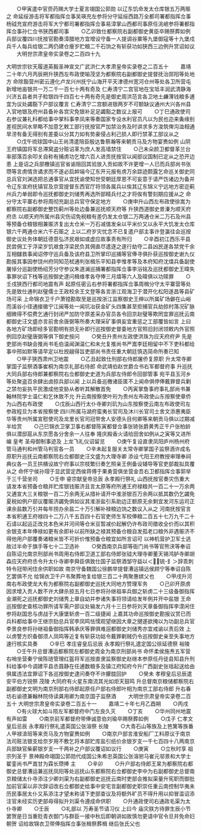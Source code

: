<!-- { "loadSidebar": true } -->
　　○甲寅遣中官赍药赐大学士夏言翊国公郭勋  以辽东饥命发太仓库银五万两赈之  命延绥游击将军都指挥佥事吴瑛充左参将分守延绥西路万全都司署都指挥佥事杨钺充宣府游击将军大宁都司署都指挥佥事易漳掌山西都司事原任洮岷参将署都指挥佥事孙仁佥书狭西都司事
　　○乙卯致仕都察院右副都御史黄臣卒赐祭葬如例  兵部议覆四川抚按官勘奏漳腊地方宜增设守备一人提调谷粟等九堡御寇等十九堡戍兵千人每兵给银二两仍建仓廥岁贮粮二千石饷之有斩获功如狭西三边例升赏诏如议
　　大明世宗肃皇帝实录卷之二百四十九
　　

大明世宗钦天履道英毅圣神宣文广武洪仁大孝肃皇帝实录卷之二百五十
　　嘉靖二十年六月丙辰朔升狭西左布政使喻茂坚为都察院右副都御史提督抚治郧阳等处地方  命除豁营州密云遵化卢龙兴州抚宁山海开平天津德州宽河仓州等处各卫所营屯新增地亩银共一万二千一百七十两有奇及  仁寿清宁二宫官地在宝坻丰润武清静海兴济五县者共子粒银四千四百七十两有奇先是御史周洪范言各卫地土鹻薄钱粮多逋宜为议处蠲豁下户部议覆言  仁寿清宁二宫额进银两岁不可额缺议通州大兴各州县入官地银及府州县备补各宫灾免银补足足蠲豁之数议上报可
　　○丁巳通政使司右参议兼礼科都给事中掌科事李凤来等奏国家专设水利官员凡以为民也迩来夤缘别差视民间水旱略不加意乞敕工部行抚按官严加禁治务及时讲求多方浚筑俾沟洫相通旱涝有备无得别有差委以分其力如有势豪侵占利己损人即行禁革工部议从之
　　○戊午琉球国中山王尚清遣陪臣殷达鲁蔡瀚等来朝贡马及方物宴赉如例  山阴王府镇国将军总滞窝盗分赃诏革为庶人发高墙禁住
　　○己未朵颜卫都督革兰台率部落百余叩关自称有捕虏功乞增六百人进贡抚按官以闻部议国制已定从之恐开边患  上是诏之兵部檄镇巡官省谕阻回其验放入贡如故不许更增一人已而兵部尚书张瓒等言虏情贪谲求而不遂必启衅端今辽东开元报有虏万余踪迹颇露乞命巡关御史同总兵官刘渊选把总通事官从宜抚谕使知世受朝廷厚恩不可妄意于请严饬诸边为备并令辽东宣府抚镇官及京营提督东西官厅将领各属兵以俟其辽东锦义宁远地方密迩蓟州兵力单弱即令巡抚都御史刘储秀再选所部精兵付之才将俟有警刻期应援从之  命分守太平寨右参将周彻充副总兵官守保定地方
　　○庚申升山西左布政使徐嵩为都察院右副都御史整饬蓟州等处边备兼巡抚顺天府等  升狭西道御史景溱为顺天府府丞  以顺天府所属州县灾伤诏免税粮有差仍发太仓银二万两通仓米二万石及州县等预备仓粮银相兼赈济复出太仓米一万石减值发籴以平米价又以永平大饥发太仓库银六千两通仓米六千石赈之  上以二府岁灾忧念不已复遣户部主事许登瀛往会巡按御史议处务体朝廷德意弘济民艰如或虚应故事责有所归
　　○辛酉初江西乐平县民尝佣工于浮梁岁饥艰食浮梁民负其佣直尽遣逐之遂行劫夺二县凶民遂各禁党千余互相讎救事闻诏停守巡兵备及该府县卫所掌印巡捕等官俸寻俱扑获巡按御史谢九仪勘报其事因参饶州府同知范栻通判张楫乐平知县李惟孝等及本府知府沈熺兵备副使屠倬分巡副使杨绍芳分守参议朱道澜巡捕署都指挥佥事李浴铭及巡抚都御史王暐失事罪状诏下栈等巡按御史逮问楫维孝各夺俸三月熺等六人及暐俱以功赎罪
　　○壬戌狭西行都司地震有声  起原任密云右参将署都指挥佥事周楫分守太平寨营等处  先是致仕通判赵璧儒士王政校余王文登等各言浙江观海卫于潜开化松阳遂昌等县矿场可采  上命锦衣卫千户萧镗勘取至是巡按浙江监察御史王绅以所属矿场僻在山峪而溪谷小径通接徽宁江闽等处一闻坑冶获金矿头四集甚至拒捕官兵劫掠村落况矿脉细微得不偿费乞通行封闭严加防守原差采办官员各令回京赵璧等欺罔宜罪巡抚云南都御史汪文盛亦言前舍余唐弼等所奏大理采矿事俱妄宜重惩之工部覆皆如言  上曰各地方矿场即经多官勘明有损无补即行巡按御史督委地方官照旧封闭领敕内外官照例回京赵璧唐弼等俱下御史按问
　　○癸丑升贵州左政使洪珠为应天府府尹  先是吏部尚书缺会推尚书毛伯温闻渊温仁和未允复推尚书严嵩李廷相留中不下吏科都给事中邢如默等请早定以杜觊觎得旨吏部尚书责任重大朝廷慎选简命所奏已知
　　○甲子狭西肃州卫地震
　　○乙丑起致仕刑部右侍郎屠侨复原职  升太常寺卿掌国子监祭酒事崔桐为南京礼部右侍郎  命武靖伯赵世爵佥书右军都督府事  升巡抚大同兵部右侍郎兼都察院右佥都御史史道为兵部左侍郎令回部管事  宛平县玉河乡等处聚盗百余肆出卤掠兵部以闻  上以兵备巡檄诸臣匿不上闻命俱停俸戴罪督兵剿之禁勿妄执平民激成他变胁从者听其解散首免
　　○丙寅掌詹事府事礼部尚书兼翰林院学士温仁和乞休致不允  升云南按察使叶珩为贵州左布政使山东按察使章侨为山西右布政使
　　○戊辰山西行太仆寺卿刘玑为山东按察使云南左布政使司左参政程旦为本省按察使  四川所属马湖府蛮夷长官司及沐川长官司土舍文添惠夷臣华等贵州所属宣慰使司及龙里长官司冠带舍人安德头目何卿等来朝贡马俱以过期减半给赏
　　○己巳锦衣卫掌卫事右都督陈寅都督佥事张锜张爵黄秀正千户张柏龄俱以潜邸扈从东京愿各分舍余一人往奉  隆庆殿香火请给田舍如例从之寅等又进所编  皇考  圣母御制事迹及  上龙飞礼仪诏留览
　　○庚午复设直隶凤阳庐州杨州府管马通判和州管马判官各一员
　　○辛未起复服关太常寺卿掌国子监祭酒许成名原职升巡抚云南都察院右佥都御史汪文盛为大理寺卿  添设弋阳王府教授审理奉祠典仪各一员王拱樻设故宁府事以宗枝繁衍奏乞照亲王例备设辅导等官吏部裁拟具覆从之  命怀宁侯孙瑁于显武营定西侯蒋傅于果勇营俱坐营金吾右卫都指挥佥事郭举于三千营坐司
　　○壬申  睿宗献皇帝忌辰  永孝殿行祭礼  山西抚按官奏灾伤重大请发本省预备仓粮并贮库银钱赈济且言太原等府所逋王府禄粮共一百二十一万余两又逋宣大三关粮银一百二万余两无从措补请开中淮浙银百万余两以抵其数仍乞蠲免夏税如例户部议覆赈济蠲免俱如议其淮浙盐引系助边正额原无余剩宜发河东运司正课余盐数万引并每年捞办余盐二十万引解补禄粮边饷之数议入从之  河南抚按官言本省积逋王府禄四十二万八千五百四十石官吏师生军校俸粮二百五十七万九千二十石请以起运正改兑本色米并河间等仓米豆暂减价起解仍许布政司徵收全价而以其积余银支本年俸禄如更有余即补以前所缺之禄其预备仓粮自发孤老口粮外非遇赈济不得他用户部覆奏诸粮米皆不可折价惟预备仓粮宜如所言诏可  以神机营护卫军士逃故过半命于旗手等七十二卫选补
　　○癸酉南京兵部等衙门尚书等官熊浃等奉诏自陈诏允南京刑部尚书周用右侍郎卫道工部右侍郎张钺大理寺卿董天锡鸿胪寺卿胡森应天府府丞令升太仆寺卿李舜臣俱致仕国子监祭酒邹守益以＜锍-釒＞辞乖刺特令冠带闲住余供职如故  南京守备魏国公徐鹏举提督漕运镇远侯顾宁等奉诏自陈乞罢俱不允  给锦衣卫千户韦聚葬地复给银三百二十两聚惠嫔父也
　　○甲戌升河南右布政使龙大有为都察院右副都御史巡抚大同地方赞理军务
　　○己卯开原虏因求增入贡人数不许大肆杀掠五月七日参将孙继祖率兵御之斩虏二十三级备御指挥金潮死之巡抚都御史刘储秀上章自幼并参诸失事将领请给发年例并开中盐银  王命巡按御史查核功罪所请军需户部议处输发六月十三日参将刘天章备御指挥李漠闲住参将赵国忠与虏战于大康堡斩虏一百二级捷闻  上嘉其功命巡按御史勘报议赏已而兵科都给事中王继宗劾总兵官李凤鸣怯懦观望继因大章之揵遂欲掩以为功副总兵官李景良参将孙继祖备御指挥韩承庆等罪俱难逭都御史刘储秀亦宜戒谕以责后效  上以虏警方炽备御须人凤鸣等近复有斩获功姑令戴罪剿贼仍令巡按御史亲至失事地方速行核实具奏
　　○辛巳  孝庄睿皇后忌辰  永孝殿行祭礼遣定国公徐延德祭  裕陵
　　○壬午升总督漕运都察院左都御史周金为南京刑部尚书  命怀柔侯施焘五军营右哨坐营秦宁侯陈琏管理红盔将军巡按直隶监察御史赵继本参原任丹徒县知县升刑科给事中今调建平县丞聂静在任逋数粮多及镇江府知府今升广西副史张瑶起送给由俱属违法宜罪诏下各巡按御史逮问奏夺不许朦胧回护
　　○癸未  孝穆皇后忌辰遣安平伯方锐祭  茂陵  大同府有火星东南流其光如炬天鼓鸣  升总督南京粮储都察院右副都御史文明为南京刑部右侍郎起原任户部右侍郎叶相为南京工部右侍郎  升右春坊右谕德兼翰林院侍读龚用卿为南京国子监祭酒
　　大明世宗肃皇帝实录卷二百五十
大明世宗肃皇帝实录卷二百五十一
　　嘉靖二十年七月乙酉朔
　　○丙戌
　　○有火球大如斗陨左军都督府中门左良久灭
　　○丁亥
　　○华州同州地震有声如雷
　　○南京前军都督府带俸诚意伯刘瑜卒赐祭葬如例
　　○戊子  仁孝文皇后忌辰  永孝殿行祭礼遣英国公张溶祭  长陵
　　○大青石山等族及上笆篱等族番人甲禄渰班等来贡马及方物宴赉如例
　　○南京户部言淮安船厂工料原议于南京法司赃法银支给奈岁用不敷乞将本部贮库盐引纸价余银岁支一千七百四十八两南京兵部缺官柴薪银岁支一千两补之户部议覆诏如议行
　　○庚寅
　　○立秋时享  祖宗列圣于  景神殿命翊国公郭勋代成国公朱希忠英国公张溶驸马崔元邬景和大学士翟銮尚书严嵩甘为霖长瓒捧  主
　　○辛卯
　　○升户部右侍郎王杲为都察院右都御史总督漕运兼巡抚凤阳等处巡抚山东都察院右佥都御史李中为右副都御史总督南京粮储太仆寺添注少卿刘渠为右副都御史巡抚云南时吏部会推拟渠量升宪职而御批加前官渠以非次辞诏改右佥都御史给事中安宅言副都御史职崇任重云南控制华夷未历民事居太仆又系添注才望未称请下吏部查议及将额外旷员不得升用以抑冒滥诏添注官未经实历吏部毋得拟升刘渠令遵成命供职
　　○升通政使司右通政毛渠为太仆寺卿
　　○壬辰
　　○礼部以  万寿圣节请习仪  上曰今  庙灾朕方待罪生辰小节罢贺是日当重贬青衣御门与群臣一接中秋后即朝讲如故慎勿更请中官令旦并免命妇朝贺  诏给故锦衣卫带俸指挥佥事张楫祭葬楫  继后张氏父也
